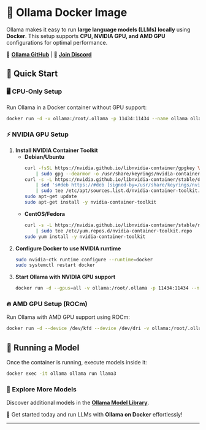 

# 🐳 Ollama Docker Image  

Ollama makes it easy to run **large language models (LLMs) locally** using **Docker**. This setup supports **CPU, NVIDIA GPU, and AMD GPU** configurations for optimal performance.  

🔗 **[Ollama GitHub](https://github.com/ollama/ollama)** | 💬 **[Join Discord](#)**  

## 🚀 Quick Start  

### 🖥️ CPU-Only Setup  
Run Ollama in a Docker container without GPU support:  
```bash
docker run -d -v ollama:/root/.ollama -p 11434:11434 --name ollama ollama/ollama
```  

### ⚡ NVIDIA GPU Setup  
1. **Install NVIDIA Container Toolkit**  
   - **Debian/Ubuntu**  
     ```bash
     curl -fsSL https://nvidia.github.io/libnvidia-container/gpgkey \
         | sudo gpg --dearmor -o /usr/share/keyrings/nvidia-container-toolkit-keyring.gpg
     curl -s -L https://nvidia.github.io/libnvidia-container/stable/deb/nvidia-container-toolkit.list \
         | sed 's#deb https://#deb [signed-by=/usr/share/keyrings/nvidia-container-toolkit-keyring.gpg] https://#g' \
         | sudo tee /etc/apt/sources.list.d/nvidia-container-toolkit.list
     sudo apt-get update
     sudo apt-get install -y nvidia-container-toolkit
     ```  
   - **CentOS/Fedora**  
     ```bash
     curl -s -L https://nvidia.github.io/libnvidia-container/stable/rpm/nvidia-container-toolkit.repo \
         | sudo tee /etc/yum.repos.d/nvidia-container-toolkit.repo
     sudo yum install -y nvidia-container-toolkit
     ```  
2. **Configure Docker to use NVIDIA runtime**  
   ```bash
   sudo nvidia-ctk runtime configure --runtime=docker
   sudo systemctl restart docker
   ```  
3. **Start Ollama with NVIDIA GPU support**  
   ```bash
   docker run -d --gpus=all -v ollama:/root/.ollama -p 11434:11434 --name ollama ollama/ollama
   ```  

### 🔥 AMD GPU Setup (ROCm)  
Run Ollama with AMD GPU support using ROCm:  
```bash
docker run -d --device /dev/kfd --device /dev/dri -v ollama:/root/.ollama -p 11434:11434 --name ollama ollama/ollama:rocm
```  

## 🤖 Running a Model  
Once the container is running, execute models inside it:  
```bash
docker exec -it ollama ollama run llama3
```  

### 📌 Explore More Models  
Discover additional models in the **[Ollama Model Library](https://ollama.ai/library)**.  

🚀 Get started today and run LLMs with **Ollama on Docker** effortlessly!  

---
